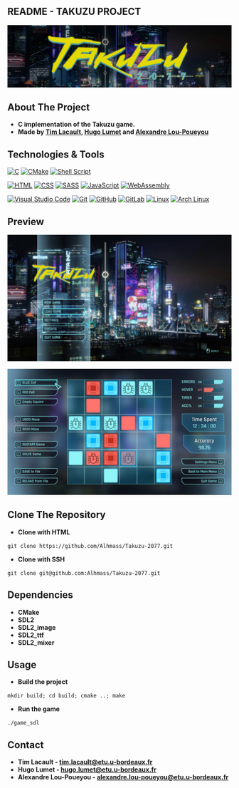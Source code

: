 README - TAKUZU PROJECT
-----------------------

[![](img/banner.png)](https://github.com/TLacault/takuzu)

## About The Project
* **C implementation of the Takuzu game.**
* **Made by [Tim Lacault](https://github.com/TLacault), [Hugo Lumet](https://github.com/Alhmass) and [Alexandre Lou-Poueyou](https://github.com/AlexLoup33)**


## Technologies & Tools

[![C](https://img.shields.io/badge/c-%2300599C.svg?style=for-the-badge&logo=c&logoColor=90F5F9&color=06040D&labelColor=06040D)](https://clang.llvm.org/) [![CMake](https://img.shields.io/badge/CMake-%2300599C.svg?style=for-the-badge&logo=cmake&logoColor=90F5F9&color=06040D&labelColor=06040D)](https://cmake.org/) [![Shell Script](https://img.shields.io/badge/shell_script-%23121011.svg?style=for-the-badge&logo=gnu-bash&logoColor=90F5F9&color=06040D&labelColor=06040D)](https://ba-sh.com/fr/fr/)

[![HTML](https://img.shields.io/badge/HTML-%2300599C.svg?style=for-the-badge&logo=html5&logoColor=e3d902&color=06040D&labelColor=06040D)](https://developer.mozilla.org/en-US/docs/Web/HTML) [![CSS](https://img.shields.io/badge/CSS-%2300599C.svg?style=for-the-badge&logo=css3&logoColor=e3d902&color=06040D&labelColor=06040D)](https://developer.mozilla.org/en-US/docs/Web/CSS) [![SASS](https://img.shields.io/badge/SASS-%2300599C.svg?style=for-the-badge&logo=sass&logoColor=e3d902&color=06040D&labelColor=06040D)](https://sass-lang.com/) [![JavaScript](https://img.shields.io/badge/JavaScript-%2300599C.svg?style=for-the-badge&logo=javascript&logoColor=e3d902&color=06040D&labelColor=06040D)](https://developer.mozilla.org/en-US/docs/Web/JavaScript) [![WebAssembly](https://img.shields.io/badge/WebAssembly-%2300599C.svg?style=for-the-badge&logo=webassembly&logoColor=e3d902&color=06040D&labelColor=06040D)](https://webassembly.org/)

[![Visual Studio Code](https://img.shields.io/badge/Visual%20Studio%20Code-0078d7.svg?style=for-the-badge&logo=visual-studio-code&logoColor=ff746d&color=06040D&labelColor=06040D)](https://code.visualstudio.com/) [![Git](https://img.shields.io/badge/git-%23F05033.svg?style=for-the-badge&logo=git&logoColor=ff746d&color=06040D&labelColor=06040D)](https://git-scm.com/) [![GitHub](https://img.shields.io/badge/GitHub-%2300599C.svg?style=for-the-badge&logo=github&logoColor=ff746d&color=06040D&labelColor=06040D)](https://github.com/)  [![GitLab](https://img.shields.io/badge/GitLab-%23181717.svg?style=for-the-badge&logo=gitlab&logoColor=ff746d&color=06040D&labelColor=06040D)](https://gitlab.com/) [![Linux](https://img.shields.io/badge/Linux-FCC624?style=for-the-badge&logo=linux&logoColor=ff746d&color=06040D&labelColor=06040D)](https://www.linux.org/) [![Arch Linux](https://img.shields.io/badge/Arch_Linux-%2300599C.svg?style=for-the-badge&logo=arch-linux&logoColor=ff746d&color=06040D&labelColor=06040D)](https://www.archlinux.org/)


## Preview

[![](img/home_screen.png)](https://github.com/TLacault/takuzu)

[![](img/game_screen.png)](https://github.com/TLacault/takuzu)


## Clone The Repository
* **Clone with HTML**

```
git clone https://github.com/Alhmass/Takuzu-2077.git
```

* **Clone with SSH**

```
git clone git@github.com:Alhmass/Takuzu-2077.git
```

## Dependencies

* **CMake**
* **SDL2**
* **SDL2_image**
* **SDL2_ttf**
* **SDL2_mixer**


## Usage
* **Build the project**

```
mkdir build; cd build; cmake ..; make
```

* **Run the game**

```
./game_sdl
```

## Contact
* **Tim Lacault - tim.lacault@etu.u-bordeaux.fr**
* **Hugo Lumet - hugo.lumet@etu.u-bordeaux.fr**
* **Alexandre Lou-Poueyou - alexandre.lou-poueyou@etu.u-bordeaux.fr**
